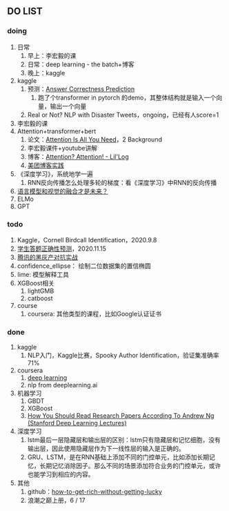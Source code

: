 ## DO LIST

### doing
1. 日常
   1. 早上：李宏毅的课
   2. 日常：deep learning - the batch+博客
   3. 晚上：kaggle
2. kaggle
   1. 预测：[Answer Correctness Prediction](https://www.kaggle.com/c/riiid-test-answer-prediction/overview)
      1. 跑了个transformer in pytorch 的demo，其整体结构就是输入一个向量，输出一个向量
   2. Real or Not? NLP with Disaster Tweets，ongoing，已经有人score=1
3. 李宏毅的课
4. Attention+transformer+bert
   1. 论文：[Attention Is All You Need](https://papers.nips.cc/paper/7181-attention-is-all-you-need.pdf)，2 Background
   2. 李宏毅课件+youtube讲解
   3. 博客：[Attention? Attention! - Lil'Log](https://lilianweng.github.io/lil-log/2018/06/24/attention-attention.html)
   4. [美团博客实践](https://tech.meituan.com/2020/04/16/transformer-in-meituan.html)
5. 《深度学习》，系统地学一遍
   1. RNN反向传播怎么处理多轮的梯度：看《深度学习》中RNN的反向传播
6. [语言模型和视觉的融合才是未来？](https://blog.deeplearning.ai/blog/the-batch-new-year-wishes-from-fei-fei-li-harry-shum-ayanna-howard-ilya-sutskever-matthew-mattina?_gl=1*lg4056*_ga*MTQ2Njg4ODMxMi4xNTk3OTc1NDQy*_ga_FNZ5N2KPET*MTYxMDA4MTk2Ni4yLjAuMTYxMDA4MTk2Ni4w)
7. ELMo
8. GPT
### todo
1. Kaggle，Cornell Birdcall Identification，2020.9.8
2. [学生答题正确性预测](https://www.biendata.xyz/competition/chaindream_mooccube_task2/)，2020.11.15
3. [腾讯的黑灰产对抗实战](https://mp.weixin.qq.com/s/JO4xbmGenjZnt_1tJBO4jA)
4. confidence_ellipse： 绘制二位数据集的置信椭圆
5. lime: 模型解释工具
6. XGBoost相关
   1. lightGMB
   2. catboost
7. course
   1. coursera: 其他类型的课程，比如Google认证证书

### done
1. kaggle
   1. NLP入门，Kaggle比赛，Spooky Author Identification，验证集准确率71%
2. coursera
   1. [deep learning](https://www.coursera.org/learn/neural-networks-deep-learning/home/welcome)
   2. nlp from deeplearning.ai
3. 机器学习
   1. GBDT
   2. XGBoost
   3. [How You Should Read Research Papers According To Andrew Ng (Stanford Deep Learning Lectures)](https://towardsdatascience.com/how-you-should-read-research-papers-according-to-andrew-ng-stanford-deep-learning-lectures-98ecbd3ccfb3)
4. 深度学习
   1. lstm最后一层隐藏层和输出层的区别：lstm只有隐藏层和记忆细胞，没有输出层，因此使用隐藏层作为下一线性层的输入是正确的。
   2. GRU、LSTM，是在RNN基础上添加不同的门控单元，比如添加长期记忆，长期记忆消除因子。那么不同的场景添加符合业务的门控单元，或许也能学习到相应的内容。
5. 其他
   1. github：[how-to-get-rich-without-getting-lucky](https://github.com/fat-garage/how-to-get-rich-without-getting-lucky)
   2. 浪潮之巅上册，6 / 17

